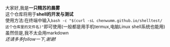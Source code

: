 大家好,我是**一只精苏的晨雾**  
这个仓库将用于**shell的开发与测试**  
使用方法:在终端中输入`bash -c "$(curl -sL chenwumm.github.io/shelltest/这个仓库里的文件名)"`即可使用(一般都是用手机termux,电脑Linux shell系统也能用)  
虽然但是,我不太会用markdown  
*还请多多follow一下,谢谢!*

